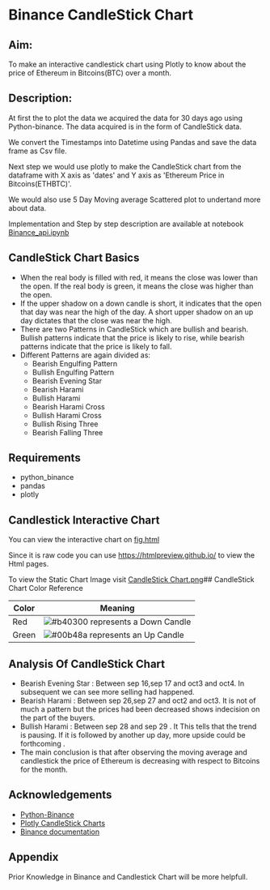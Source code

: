 
# Binance CandleStick Chart

## Aim: 
To make an interactive candlestick chart using Plotly to know about the price of Ethereum 
     in Bitcoins(BTC) over a month.

## Description:
At first the to plot the data we acquired the data for 30 days ago using Python-binance. The data acquired is in the form of CandleStick data.

We convert the Timestamps into Datetime using Pandas and save the data frame as Csv file.

Next step we would use plotly to make the CandleStick chart from the dataframe  with X axis as 'dates' and Y axis as 'Ethereum Price in Bitcoins(ETHBTC)'.

We would also use 5 Day Moving average Scattered plot to undertand more about data.

Implementation and Step by step description are available at notebook [Binance_api.ipynb](https://github.com/ajaymurali1998/Binance-Candlestick-Chart/blob/main/Binance_api.ipynb)

## CandleStick Chart Basics

- When the real body is filled with red, it means the close was lower than the open. If the real body is green, it means the close was higher than the open.
- If the upper shadow on a down candle is short, it indicates that the open that day was near the high of the day. A short upper shadow on an up day dictates that the close was near the high.
- There are two Patterns in CandleStick which are bullish and bearish. Bullish patterns indicate that the price is likely to rise, while bearish patterns indicate that the price is likely to fall.
- Different Patterns are again divided as:
   - Bearish Engulfing Pattern
   - Bullish Engulfing Pattern
   - Bearish Evening Star
   - Bearish Harami
   - Bullish Harami
   - Bearish Harami Cross
   - Bullish Harami Cross
   - Bullish Rising Three
   - Bearish Falling Three
## Requirements

 - python_binance
 - pandas
 - plotly




## Candlestick Interactive Chart 

You can view the interactive chart on [fig.html](https://github.com/ajaymurali1998/Binance-Candlestick-Chart/blob/main/fig.html)

Since it is raw code you can use https://htmlpreview.github.io/ to view the Html pages.

To view the Static Chart Image visit [CandleStick Chart.png](https://github.com/ajaymurali1998/Binance-Candlestick-Chart/blob/main/CandleStick%20Chart.png)## CandleStick Chart Color Reference

| Color             | Meaning                                                             |
| ----------------- | ------------------------------------------------------------------ |
| Red | ![#b40300](https://via.placeholder.com/10/b40300?text=+) represents a Down Candle|
| Green | ![#00b48a](https://via.placeholder.com/10/00b48a?text=+) represents an Up Candle |


## Analysis Of CandleStick Chart

- Bearish Evening Star : Between sep 16,sep 17 and oct3 and oct4.
                   In subsequent we can see more selling had happened.
- Bearish Harami : Between sep 26,sep 27 and oct2 and oct3. It is not of much a pattern
                   but the prices had been decreased shows indecision on the part of the buyers.
- Bullish Harami : Between sep 28 and sep 29 . It This tells that the trend is pausing. If it is followed by another up day, more upside could be forthcoming .    
- The main conclusion is that after observing the moving average and candlestick the price of 
  Ethereum is decreasing with respect to Bitcoins for the month.             
## Acknowledgements

 - [Python-Binance](https://python-binance.readthedocs.io/en/latest/)
 - [Plotly CandleStick Charts](https://plotly.com/python/candlestick-charts/)
 - [Binance documentation](https://binance-docs.github.io/apidocs/spot/en/#compressed-aggregate-trades-list)

  
## Appendix

Prior Knowledge in Binance and Candlestick Chart will be more helpfull. 

  